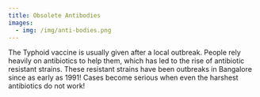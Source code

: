 ```yaml
---
title: Obsolete Antibodies
images:
  - img: /img/anti-bodies.png
---
```

The Typhoid vaccine is usually given after a local outbreak. People rely heavily on antibiotics to help them, which has led to the rise of antibiotic resistant strains. These resistant strains have been outbreaks in Bangalore since as early as 1991! Cases become serious when even the harshest antibiotics do not work!